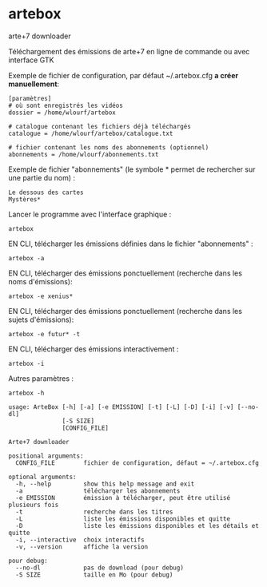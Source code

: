 # artebox
arte+7 downloader 

Téléchargement des émissions de arte+7 en ligne de commande ou avec interface GTK

  
Exemple de fichier de configuration, par défaut ~/.artebox.cfg <b>a créer manuellement</b>:

    [paramètres]
    # où sont enregistrés les vidéos
    dossier = /home/wlourf/artebox
    
    # catalogue contenant les fichiers déjà téléchargés
    catalogue = /home/wlourf/artebox/catalogue.txt
    
    # fichier contenant les noms des abonnements (optionnel)
    abonnements = /home/wlourf/abonnements.txt

Exemple de fichier "abonnements" (le symbole * permet de rechercher sur une partie du nom) :

    Le dessous des cartes
    Mystères*

Lancer le programme avec l'interface graphique :
  
    artebox
  
EN CLI, télécharger les émissions définies dans le fichier "abonnements" :

    artebox -a 

EN CLI, télécharger des émissions ponctuellement (recherche dans les noms d'émissions):    

    artebox -e xenius*

EN CLI, télécharger des émissions ponctuellement (recherche dans les sujets d'émissions):    

    artebox -e futur* -t 

EN CLI, télécharger des émissions interactivement :

    artebox -i 
  
Autres paramètres :

    artebox -h 
 
    usage: ArteBox [-h] [-a] [-e EMISSION] [-t] [-L] [-D] [-i] [-v] [--no-dl]
                   [-S SIZE]
                   [CONFIG_FILE]
    
    Arte+7 downloader
    
    positional arguments:
      CONFIG_FILE        fichier de configuration, défaut = ~/.artebox.cfg
    
    optional arguments:
      -h, --help         show this help message and exit
      -a                 télécharger les abonnements
      -e EMISSION        émission à télécharger, peut être utilisé plusieurs fois
      -t                 recherche dans les titres
      -L                 liste les émissions disponibles et quitte
      -D                 liste les émissions disponibles et les détails et quitte
      -i, --interactive  choix interactifs
      -v, --version      affiche la version
    
    pour debug:
      --no-dl            pas de download (pour debug)
      -S SIZE            taille en Mo (pour debug)
    
